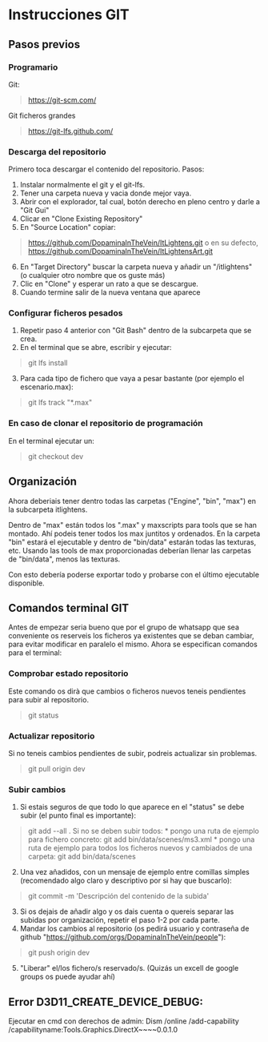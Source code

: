 # Instrucciones GIT

## Pasos previos

### Programario

Git:
> https://git-scm.com/

Git ficheros grandes
> https://git-lfs.github.com/

### Descarga del repositorio

Primero toca descargar el contenido del repositorio. Pasos:

1. Instalar normalmente el git y el git-lfs.
2. Tener una carpeta nueva y vacia donde mejor vaya.
3. Abrir con el explorador, tal cual, botón derecho en pleno centro y darle a "Git Gui"
4. Clicar en "Clone Existing Repository"
5. En "Source Location" copiar:
> https://github.com/DopaminaInTheVein/ItLightens.git
	o en su defecto,
> https://github.com/DopaminaInTheVein/ItLightensArt.git
6. En "Target Directory" buscar la carpeta nueva y añadir un "/itlightens" (o cualquier otro nombre que os guste más)
7. Clic en "Clone" y esperar un rato a que se descargue.
8. Cuando termine salir de la nueva ventana que aparece

### Configurar ficheros pesados
1. Repetir paso 4 anterior con "Git Bash" dentro de la subcarpeta que se crea.
2. En el terminal que se abre, escribir y ejecutar:
> git lfs install
3. Para cada tipo de fichero que vaya a pesar bastante (por ejemplo el escenario.max):
> git lfs track "*.max"
	
### En caso de clonar el repositorio de programación

En el terminal ejecutar un:
> git checkout dev

## Organización

Ahora deberiais tener dentro todas las carpetas ("Engine", "bin", "max") en la subcarpeta itlightens.

Dentro de "max" están todos los ".max" y maxscripts para tools que se han montado. Ahí podeis tener todos los max juntitos y ordenados.
En la carpeta "bin" estará el ejecutable y dentro de "bin/data" estarán todas las texturas, etc.
Usando las tools de max proporcionadas deberían llenar las carpetas de "bin/data", menos las texturas.

Con esto debería poderse exportar todo y probarse con el último ejecutable disponible.

## Comandos terminal GIT

Antes de empezar seria bueno que por el grupo de whatsapp que sea conveniente os reserveis los ficheros ya existentes que se deban cambiar, para evitar modificar en paralelo el mismo.
Ahora se especifican comandos para el terminal:

### Comprobar estado repositorio
Este comando os dirà que cambios o ficheros nuevos teneis pendientes para subir al repositorio.
> git status

### Actualizar repositorio
Si no teneis cambios pendientes de subir, podreis actualizar sin problemas.
> git pull origin dev

### Subir cambios
1. Si estais seguros de que todo lo que aparece en el "status" se debe subir (el punto final es importante):
> git add --all .
	Si no se deben subir todos:
	* pongo una ruta de ejemplo para fichero concreto:
> git add bin/data/scenes/ms3.xml
	* pongo una ruta de ejemplo para todos los ficheros nuevos y cambiados de una carpeta:
> git add bin/data/scenes
2. Una vez añadidos, con un mensaje de ejemplo entre comillas simples (recomendado algo claro y descriptivo por si hay que buscarlo):
> git commit -m 'Descripción del contenido de la subida'
3. Si os dejais de añadir algo y os dais cuenta o quereis separar las subidas por organización, repetir el paso 1-2 por cada parte.
4. Mandar los cambios al repositorio (os pedirá usuario y contraseña de github "https://github.com/orgs/DopaminaInTheVein/people"):
> git push origin dev
5. "Liberar" el/los fichero/s reservado/s. (Quizás un excell de google groups os puede ayudar ahí)

Error D3D11_CREATE_DEVICE_DEBUG:
--------------------
Ejecutar en cmd con derechos de admin:
Dism /online /add-capability /capabilityname:Tools.Graphics.DirectX~~~~0.0.1.0